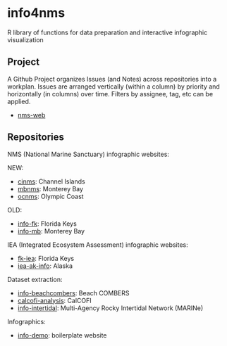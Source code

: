 # info4nms
R library of functions for data preparation and interactive infographic visualization

## Project

A Github Project organizes Issues (and Notes) across repositories into a workplan. Issues are arranged vertically (within a column) by priority and horizontally (in columns) over time. Filters by assignee, tag, etc can be applied.

- [nms-web](https://github.com/orgs/marinebon/projects/2)


## Repositories

NMS (National Marine Sanctuary) infographic websites:

NEW:

* [cinms](https://github.com/marinebon/cinms): Channel Islands
* [mbnms](https://github.com/marinebon/mbnms): Monterey Bay
* [ocnms](https://github.com/marinebon/ocnms): Olympic Coast

OLD:

* [info-fk](https://github.com/marinebon/info-fk): Florida Keys
* [info-mb](https://github.com/marinebon/info-mb): Monterey Bay

IEA (Integrated Ecosystem Assessment) infographic websites:

- [fk-iea](https://github.com/marinebon/fk-iea): Florida Keys
- [iea-ak-info](https://github.com/marinebon/iea-ak-info): Alaska

Dataset extraction:

- [info-beachcombers](https://github.com/marinebon/info-beachcombers): Beach COMBERS
- [calcofi-analysis](https://github.com/marinebon/calcofi-analysis): CalCOFI
- [info-intertidal](https://github.com/marinebon/info-intertidal): Multi-Agency Rocky Intertidal Network (MARINe)

Infographics:

- [info-demo](https://github.com/marinebon/info-demo): boilerplate website

